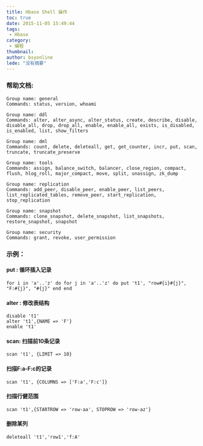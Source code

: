 ```yaml
---
title: Hbase Shell 操作
toc: true
date: 2015-11-05 15:49:44
tags:
 - Hbase
category: 
 - 编程
thumbnail: 
author: bsyonline
lede: "没有摘要"
---
```



### 帮助文档:
```shell
Group name: general
Commands: status, version, whoami

Group name: ddl
Commands: alter, alter_async, alter_status, create, describe, disable, disable_all, drop, drop_all, enable, enable_all, exists, is_disabled, is_enabled, list, show_filters

Group name: dml
Commands: count, delete, deleteall, get, get_counter, incr, put, scan, truncate, truncate_preserve

Group name: tools
Commands: assign, balance_switch, balancer, close_region, compact, flush, hlog_roll, major_compact, move, split, unassign, zk_dump

Group name: replication
Commands: add_peer, disable_peer, enable_peer, list_peers, list_replicated_tables, remove_peer, start_replication, stop_replication

Group name: snapshot
Commands: clone_snapshot, delete_snapshot, list_snapshots, restore_snapshot, snapshot

Group name: security
Commands: grant, revoke, user_permission
```
### 示例：
#### put : 循环插入记录
```shell
for i in 'a'..'z' do for j in 'a'..'z' do put 't1', "row#{i}#{j}", "F:#{j}", "#{j}" end end
```
#### alter : 修改表结构
```shell
disable 't1'
alter 't1',{NAME => 'F'}
enable 't1'
```
#### scan: 扫描前10条记录
```shell
scan 't1', {LIMIT => 10}
```
#### 扫描F:a-F:c的记录
```shell
scan 't1', {COLUMNS => ['F:a','F:c']}
```
#### 扫描行健范围
```shell
scan 't1',{STARTROW => 'row-aa', STOPROW => 'row-az'}
```
#### 删除某列
```shell
deleteall 't1','row1','f:A'
```
